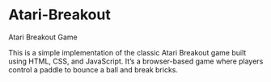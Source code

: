 # Atari-Breakout
Atari Breakout Game

This is a simple implementation of the classic Atari Breakout game built using HTML, CSS, and JavaScript. It’s a browser-based game where players control a paddle to bounce a ball and break bricks.
